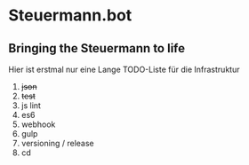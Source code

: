 # Steuermann.bot
## Bringing the Steuermann to life

Hier ist erstmal nur eine Lange TODO-Liste für die Infrastruktur

1. ~~json~~
2. ~~test~~
3. js lint
4. es6
5. webhook
6. gulp
7. versioning / release
8. cd                   